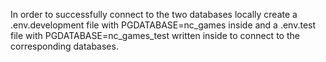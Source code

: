 In order to successfully connect to the two databases locally create a .env.development file with PGDATABASE=nc_games inside and a .env.test file with PGDATABASE=nc_games_test written inside to connect to the corresponding databases.

